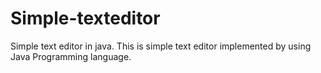 # Simple-texteditor
Simple text editor in java.
This is simple text editor implemented by using Java Programming language. 
